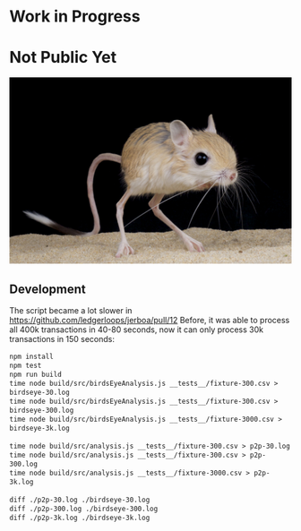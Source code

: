 # Work in Progress
# Not Public Yet

![jerboa](./jerboa.jpg)

## Development
The script became a lot slower in https://github.com/ledgerloops/jerboa/pull/12
Before, it was able to process all 400k transactions in 40-80 seconds,
now it can only process 30k transactions in 150 seconds:

```
npm install
npm test
npm run build
time node build/src/birdsEyeAnalysis.js __tests__/fixture-300.csv > birdseye-30.log
time node build/src/birdsEyeAnalysis.js __tests__/fixture-300.csv > birdseye-300.log
time node build/src/birdsEyeAnalysis.js __tests__/fixture-3000.csv > birdseye-3k.log

time node build/src/analysis.js __tests__/fixture-300.csv > p2p-30.log 
time node build/src/analysis.js __tests__/fixture-300.csv > p2p-300.log 
time node build/src/analysis.js __tests__/fixture-3000.csv > p2p-3k.log 

diff ./p2p-30.log ./birdseye-30.log
diff ./p2p-300.log ./birdseye-300.log
diff ./p2p-3k.log ./birdseye-3k.log
```
